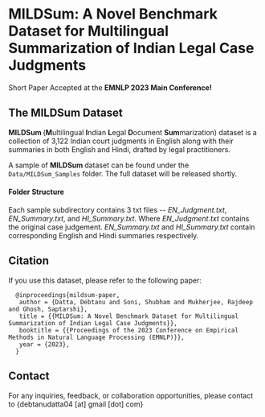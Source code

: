# MILDSum: A Novel Benchmark Dataset for Multilingual Summarization of Indian Legal Case Judgments

Short Paper Accepted at the **EMNLP 2023 Main Conference!**


## The MILDSum Dataset 
<b> MILDSum </b> (**M**ultilingual **I**ndian **L**egal **D**ocument **Sum**marization) dataset is a collection of 3,122 Indian court judgments in English along with their summaries in both English and Hindi, drafted by legal practitioners.

A sample of <b> MILDSum </b> dataset can be found under the `Data/MILDSum_Samples` folder. The full dataset will be released shortly.

#### Folder Structure
Each sample subdirectory contains 3 txt files -- <i>EN_Judgment.txt</i>, <i>EN_Summary.txt</i>, and <i>HI_Summary.txt</i>. Where <i>EN_Judgment.txt</i> contains the original case judgement. <i>EN_Summary.txt</i> and <i>HI_Summary.txt</i> contain corresponding English and Hindi summaries respectively.

## Citation
If you use this dataset, please refer to the following paper:
```
  @inproceedings{mildsum-paper,
   author = {Datta, Debtanu and Soni, Shubham and Mukherjee, Rajdeep and Ghosh, Saptarshi},
   title = {{MILDSum: A Novel Benchmark Dataset for Multilingual Summarization of Indian Legal Case Judgments}},
   booktitle = {{Proceedings of the 2023 Conference on Empirical Methods in Natural Language Processing (EMNLP)}},
   year = {2023},
  }
```

## Contact
For any inquiries, feedback, or collaboration opportunities, please contact to {debtanudatta04 [at] gmail [dot] com}
